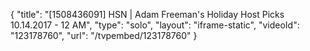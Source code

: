 {
    "title": "[1508436091] HSN | Adam Freeman's Holiday Host Picks 10.14.2017 - 12 AM",
    "type": "solo",
    "layout": "iframe-static",
    "videoId": "123178760",
    "url": "\/tvpembed\/123178760"
}